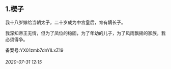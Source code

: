 ## 1.楔子
我十八岁嫁给当朝太子，二十岁成为中宫皇后，育有嫡长子。


我深知帝王无情，但为了凤位的稳固，为了年幼的儿子，为了风雨飘摇的家族，我必须得争。


备案号:YX01zmb7dnYlLxZ19


###### 2020-07-31 12:15
